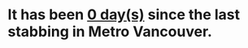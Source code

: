 # It has been **[0 day(s)](https://globalnews.ca/news/9626929/surrey-central-skytrain-station-stabbing-transit-violence/)** since the last stabbing in Metro Vancouver.